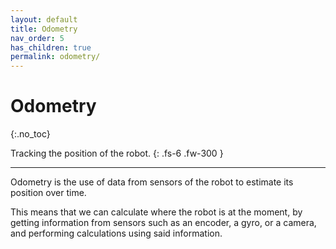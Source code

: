 ```yaml
---
layout: default
title: Odometry
nav_order: 5
has_children: true
permalink: odometry/
---
```


# Odometry
{:.no_toc}

Tracking the position of the robot.
{: .fs-6 .fw-300 }

---

Odometry is the use of data from sensors of the robot to estimate its position over time.

This means that we can calculate where the robot is at the moment, by getting information from sensors such as an encoder, a gyro, or a camera, and performing calculations using said information.
